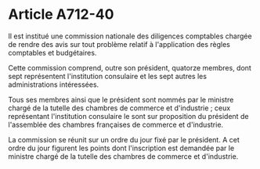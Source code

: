# Article A712-40

Il est institué une commission nationale des diligences comptables chargée de rendre des avis sur tout problème relatif à l'application des règles comptables et budgétaires.

Cette commission comprend, outre son président, quatorze membres, dont sept représentent l'institution consulaire et les sept autres les administrations intéressées.

Tous ses membres ainsi que le président sont nommés par le ministre chargé de la tutelle des chambres de commerce et d'industrie ; ceux représentant l'institution consulaire le sont sur proposition du président de l'assemblée des chambres françaises de commerce et d'industrie.

La commission se réunit sur un ordre du jour fixé par le président. A cet ordre du jour figurent les points dont l'inscription est demandée par le ministre chargé de la tutelle des chambres de commerce et d'industrie.
